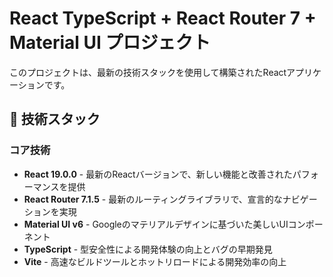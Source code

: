# React TypeScript + React Router 7 + Material UI プロジェクト

このプロジェクトは、最新の技術スタックを使用して構築されたReactアプリケーションです。

## 🚀 技術スタック

### コア技術
- **React 19.0.0** - 最新のReactバージョンで、新しい機能と改善されたパフォーマンスを提供
- **React Router 7.1.5** - 最新のルーティングライブラリで、宣言的なナビゲーションを実現
- **Material UI v6** - Googleのマテリアルデザインに基づいた美しいUIコンポーネント
- **TypeScript** - 型安全性による開発体験の向上とバグの早期発見
- **Vite** - 高速なビルドツールとホットリロードによる開発効率の向上